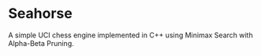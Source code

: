 # Seahorse

A simple UCI chess engine implemented in C++ using Minimax Search with Alpha-Beta Pruning.